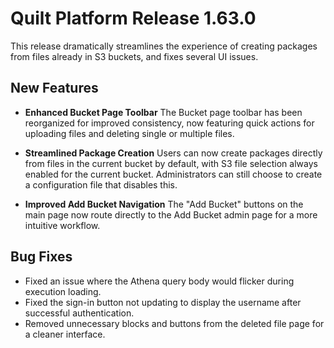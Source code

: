 # Quilt Platform Release 1.63.0

This release dramatically streamlines the experience of creating packages from files already in S3 buckets,
and fixes several UI issues.

## New Features

- **Enhanced Bucket Page Toolbar**
  The Bucket page toolbar has been reorganized for improved consistency, now featuring quick actions for uploading files and deleting single or multiple files.

- **Streamlined Package Creation**
  Users can now create packages directly from files in the current bucket by default, with S3 file selection always enabled for the current bucket. Administrators can still choose to create a configuration file that disables this.

- **Improved Add Bucket Navigation**
  The "Add Bucket" buttons on the main page now route directly to the Add Bucket admin page for a more intuitive workflow.

## Bug Fixes

- Fixed an issue where the Athena query body would flicker during execution loading.
- Fixed the sign-in button not updating to display the username after successful authentication.
- Removed unnecessary blocks and buttons from the deleted file page for a cleaner interface.
